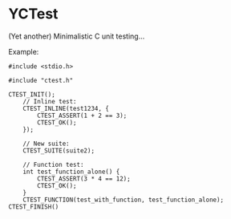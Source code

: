 # YCTest

(Yet another) Minimalistic C unit testing...

Example:

    #include <stdio.h>

    #include "ctest.h"

    CTEST_INIT();
        // Inline test:
        CTEST_INLINE(test1234, {
            CTEST_ASSERT(1 + 2 == 3);
            CTEST_OK();
        });

        // New suite:
        CTEST_SUITE(suite2);

        // Function test:
        int test_function_alone() {
            CTEST_ASSERT(3 * 4 == 12);
            CTEST_OK();
        }
        CTEST_FUNCTION(test_with_function, test_function_alone);
    CTEST_FINISH()
